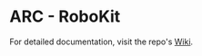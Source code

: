 # ARC - RoboKit

For detailed documentation, visit the repo's [Wiki](https://github.com/HemanthK-12/ARC-RoboKit/wiki).